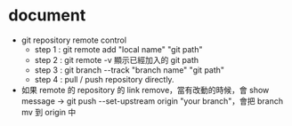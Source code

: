 document
========

* git repository remote control
  * step 1 : git remote add "local name" "git path"
  * step 2 : git remote -v 顯示已經加入的 git path
  * step 3 : git branch --track "branch name" "git path"
  * step 4 : pull / push repository directly.
* 如果 remote 的 repository 的 link remove，當有改動的時候，會 show message -> git push --set-upstream origin "your branch"，會把 branch mv 到 origin 中
